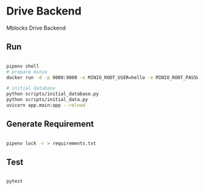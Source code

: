 # Drive Backend

Mblocks Drive Backend

## Run

```bash

pipenv shell
# prepare minio
docker run -d -p 9000:9000 -e MINIO_ROOT_USER=hello -e MINIO_ROOT_PASSWORD=helloworld -e MINIO_NOTIFY_WEBHOOK_ENABLE_DRIVE=on -e MINIO_NOTIFY_WEBHOOK_ENDPOINT_DRIVE=http://your-ip-port/webhooks/minio minio/minio server /data

# initial database
python scripts/initial_database.py
python scripts/initial_data.py
uvicorn app.main:app --reload

```

## Generate Requirement

```bash

pipenv lock -r > requirements.txt

```

## Test

```bash

pytest

```
